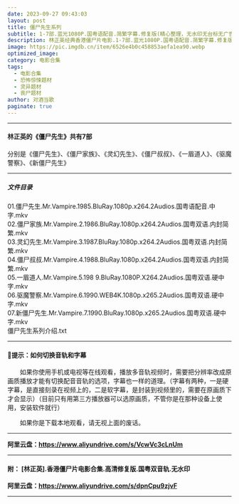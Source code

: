 ```yaml
---
date: 2023-09-27 09:43:03
layout: post
title: 僵尸先生系列
subtitle: 1-7部.蓝光1080P.国粤语配音.简繁字幕.修复版(精心整理，无水印无台标无广告)
description: 林正英经典香港僵尸片电影.1-7部.蓝光1080P.国粤语配音.简繁字幕.修复版(精心整理，无水印无台标无广告)。
image: https://pic.imgdb.cn/item/6526e4b0c458853aefa1ea90.webp
optimized_image: 
category: 电影合集
tags:
  - 电影合集
  - 恐怖惊悚题材
  - 灵异题材
  - 丧尸题材
author: 对酒当歌
paginate: true
---
```



---

#### 林正英的《僵尸先生》共有7部

分别是《僵尸先生》、《僵尸家族》、《灵幻先生》、《僵尸叔叔》、《一眉道人》、《驱魔警察》、《新僵尸先生》  

---

##### 文件目录

01.僵尸先生.Mr.Vampire.1985.BluRay.1080p.x264.2Audios.国粤语配音.中字.mkv  
02.僵尸家族.Mr.Vampire.2.1986.BluRay.1080p.x264.2Audios.国粤双语.内封简繁.mkv  
03.灵幻先生.Mr.Vampire.3.1987.BluRay.1080p.x264.2Audios.国粤双语.内封简繁.mkv  
04.僵尸叔叔.Mr.Vampire.4.1988.BluRay.1080p.x264.2Audios.国粤双语.内封简繁.mkv  
05.一眉道人.Mr.Vampire.5.198 9.BluRay.1080P.X264.2Audios.国粤双语.硬中字.mkv  
06.驱魔警察.Mr.Vampire.6.1990.WEB4K.1080p.x265.2Audios.国粤双语.硬中字.mkv  
07.新僵尸先生.Mr.Vampire.7.1990.BluRay.1080p.x265.2Audios.国粤双语.硬中字.mkv  
僵尸先生系列介绍.txt  

---

#### 🔔提示：如何切换音轨和字幕

　　如果你使用手机或电视等在线观看，播放多音轨视频时，需要把分辨率改成原画质播放才能有切换配音音轨的选项，字幕也一样的道理。（字幕有两种，一是硬字幕，是直接刻录在视频上的，二是软字幕，是封装到视频里的，需要在原画质下才会显示）（目前只有用第三方播放器可以选原画质，不管你是在那种设备上使用，安装软件就行）

　　如果你是下载本地观看，请无视上面的废话。

---

**阿里云盘：<https://www.aliyundrive.com/s/VcwVc3cLnUm>**

---

#### 附： [林正英].香港僵尸片电影合集.高清修复版.国粤双音轨.无水印

**阿里云盘：<https://www.aliyundrive.com/s/dpnCpu9zjvF>**

---
